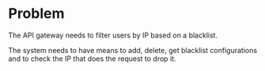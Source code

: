# Problem

The API gateway needs to filter users by IP based on a blacklist. 

The system needs to have means to add, delete, get blacklist configurations and to check the IP that does the request to drop it.


